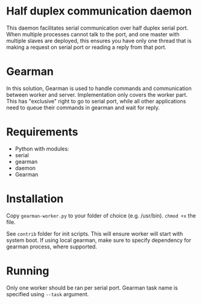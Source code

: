 # Half duplex communication daemon

This daemon facilitates serial communication over half duplex serial port. When multiple processes cannot talk to the port,
and one master with multiple slaves are deployed, this ensures you have only one thread that is making a request on serial
port or reading a reply from that port.

# Gearman

In this solution, Gearman is used to handle commands and communication between worker and server. Implementation only
covers the worker part. This has "exclusive" right to go to serial port, while all other applications need to queue
their commands in gearman and wait for reply.

# Requirements

 - Python with modules:
  - serial
  - gearman
  - daemon
 - Gearman

# Installation

Copy `gearman-worker.py` to your folder of choice (e.g. /usr/bin). `chmod +x` the file.

See `contrib` folder for init scripts. This will ensure worker will start with system boot. If using local gearman, make
sure to specify dependency for gearman process, where supported.

# Running

Only one worker should be ran per serial port. Gearman task name is specified using `--task` argument.

